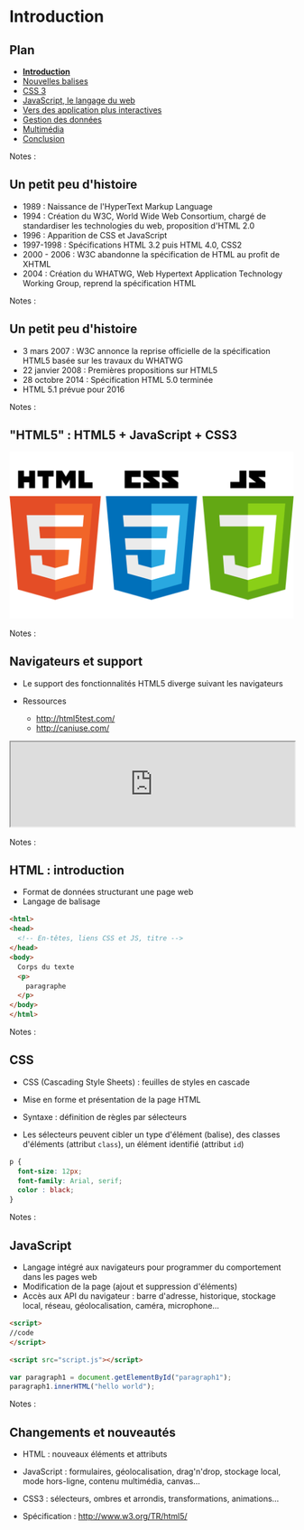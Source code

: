 # Introduction

<!-- .slide: class="page-title" -->



## Plan

<!-- .slide: class="toc" -->

- **[Introduction](#/1)**
- [Nouvelles balises](#/2)
- [CSS 3](#/3)
- [JavaScript, le langage du web](#/4)
- [Vers des application plus interactives](#/5)
- [Gestion des données](#/6)
- [Multimédia](#/7)
- [Conclusion](#/8)

Notes :




## Un petit peu d'histoire

- 1989 : Naissance de l'HyperText Markup Language
- 1994 : Création du W3C, World Wide Web Consortium, chargé de standardiser les technologies du web, proposition d'HTML 2.0
- 1996 : Apparition de CSS et JavaScript
- 1997-1998 : Spécifications HTML 3.2 puis HTML 4.0, CSS2
- 2000 - 2006 : W3C abandonne la spécification de HTML au profit de XHTML
- 2004 : Création du WHATWG, Web Hypertext Application Technology Working Group, reprend la spécification HTML

Notes :




## Un petit peu d'histoire

- 3 mars 2007 : W3C annonce la reprise officielle de la spécification HTML5 basée sur les travaux du WHATWG
- 22 janvier 2008 : Premières propositions sur HTML5
- 28 octobre 2014 : Spécification HTML 5.0 terminée
- HTML 5.1 prévue pour 2016

Notes :




## "HTML5" : HTML5 + JavaScript + CSS3

![Logos du web](ressources/logos-web.png)

Notes :




## Navigateurs et support

- Le support des fonctionnalités HTML5 diverge suivant les navigateurs

- Ressources
  - http://html5test.com/
  - http://caniuse.com/

<iframe src="http://html5test.com/" width="100%" height="30%"></iframe>

Notes :




## HTML : introduction

- Format de données structurant une page web
- Langage de balisage

```html
<html>
<head>
  <!-- En-têtes, liens CSS et JS, titre -->
</head>
<body>
  Corps du texte
  <p>
    paragraphe
  </p>
</body>
</html>
```

Notes :




## CSS

- CSS (Cascading Style Sheets) : feuilles de styles en cascade
- Mise en forme et présentation de la page HTML
- Syntaxe : définition de règles par sélecteurs

- Les sélecteurs peuvent cibler un type d'élément (balise), des classes d'éléments (attribut `class`), un élément identifié (attribut `id`)

```css
p {
  font-size: 12px;
  font-family: Arial, serif;
  color : black;
}
```

Notes :




## JavaScript

- Langage intégré aux navigateurs pour programmer du comportement dans les pages web
- Modification de la page (ajout et suppression d'éléments)
- Accès aux API du navigateur : barre d'adresse, historique, stockage local, réseau, géolocalisation, caméra, microphone...

```html
<scrïpt>
//code
</scrïpt>
```

```html
<scrïpt src="script.js"></scrïpt>
```

```javascript
var paragraph1 = document.getElementById("paragraph1");
paragraph1.innerHTML("hello world");
```

Notes :




## Changements et nouveautés

- HTML : nouveaux éléments et attributs
- JavaScript : formulaires, géolocalisation, drag'n'drop, stockage local, mode hors-ligne, contenu multimédia, canvas...
- CSS3 : sélecteurs, ombres et arrondis, transformations, animations...

- Spécification : http://www.w3.org/TR/html5/



<!-- .slide: class="page-questions" -->


